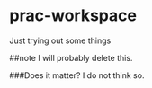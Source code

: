 # prac-workspace
Just trying out some things

##note
I will probably delete this.

###Does it matter?
I do not think so.
